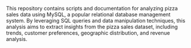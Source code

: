 This repository contains scripts and documentation for analyzing pizza sales data using MySQL, a popular relational database management system. By leveraging SQL queries and data manipulation techniques, this analysis aims to extract insights from the pizza sales dataset, including trends, customer preferences, geographic distribution, and revenue analysis.

